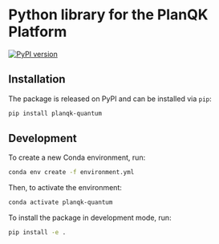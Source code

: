 # Python library for the PlanQK Platform

[![PyPI version](https://badge.fury.io/py/planqk-quantum.svg)](https://badge.fury.io/py/planqk-quantum)

## Installation

The package is released on PyPI and can be installed via `pip`:

```bash
pip install planqk-quantum
```

## Development

To create a new Conda environment, run:

```bash
conda env create -f environment.yml
```

Then, to activate the environment:

```bash
conda activate planqk-quantum
```

To install the package in development mode, run:

```bash
pip install -e .
```
